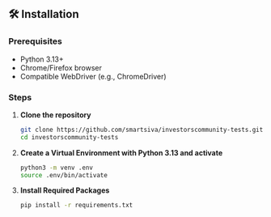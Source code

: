 ## 🛠️ Installation

### Prerequisites
- Python 3.13+
- Chrome/Firefox browser
- Compatible WebDriver (e.g., ChromeDriver)

### Steps

1. **Clone the repository**
   ```bash
   git clone https://github.com/smartsiva/investorscommunity-tests.git
   cd investorscommunity-tests
   ```

2. **Create a Virtual Environment with Python 3.13 and activate**
    ```bash
    python3 -m venv .env
    source .env/bin/activate
    ```

3. **Install Required Packages**
    ```bash
    pip install -r requirements.txt
    ```